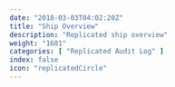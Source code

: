 ```yaml
---
date: "2018-03-03T04:02:20Z"
title: "Ship Overview"
description: "Replicated ship overview"
weight: "1601"
categories: [ "Replicated Audit Log" ]
index: false
icon: "replicatedCircle"
---
```


